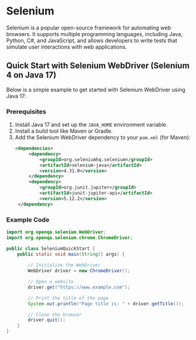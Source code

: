 # Selenium

Selenium is a popular open-source framework for automating web browsers. It supports multiple programming languages, including Java, Python, C#, and JavaScript, and allows developers to write tests that simulate user interactions with web applications.

## Quick Start with Selenium WebDriver (Selenium 4 on Java 17)

Below is a simple example to get started with Selenium WebDriver using Java 17:

### Prerequisites
1. Install Java 17 and set up the `JAVA_HOME` environment variable.
2. Install a build tool like Maven or Gradle.
3. Add the Selenium WebDriver dependency to your `pom.xml` (for Maven):
   ```xml
   <dependencies>
		<dependency>
			<groupId>org.seleniumhq.selenium</groupId>
			<artifactId>selenium-java</artifactId>
			<version>4.31.0</version>
		</dependency>
		<dependency>
			<groupId>org.junit.jupiter</groupId>
			<artifactId>junit-jupiter-api</artifactId>
			<version>5.12.2</version>
	</dependency>
   ```

### Example Code
```java
import org.openqa.selenium.WebDriver;
import org.openqa.selenium.chrome.ChromeDriver;

public class SeleniumQuickStart {
    public static void main(String[] args) {
       
        // Initialize the WebDriver
        WebDriver driver = new ChromeDriver();

        // Open a website
        driver.get("https://www.example.com");

        // Print the title of the page
        System.out.println("Page title is: " + driver.getTitle());

        // Close the browser
        driver.quit();
    }
}
```
